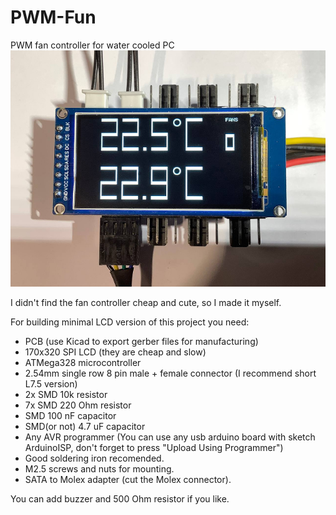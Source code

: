 # PWM-Fun
PWM fan controller for water cooled PC
![screenshot](photo.jpg)

I didn't find the fan controller cheap and cute, so I made it myself.

For building minimal LCD version of this project you need:
* PCB (use Kicad to export gerber files for manufacturing)
* 170x320 SPI LCD (they are cheap and slow)
* ATMega328 microcontroller
* 2.54mm single row 8 pin male + female connector (I recommend short L7.5 version)
* 2x SMD 10k resistor
* 7x SMD 220 Ohm resistor
* SMD 100 nF capacitor
* SMD(or not) 4.7 uF capacitor
* Any AVR programmer (You can use any usb arduino board with sketch ArduinoISP, don't forget to press "Upload Using Programmer")
* Good soldering iron recomended.
* M2.5 screws and nuts for mounting.
* SATA to Molex adapter (cut the Molex connector).

You can add buzzer and 500 Ohm resistor if you like.
